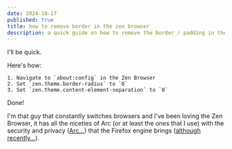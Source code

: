 ```yaml
---
date: 2024-10-17
published: true
title: how to remove border in the zen browser
description: a quick guide on how to remove the border / padding in the zen browser
---
```


I'll be quick.

Here's how:

```
1. Navigate to `about:config` in the Zen Browser
2. Set `zen.theme.border-radius` to `0`
3. Set `zen.theme.content-element-separation` to `0`
```

Done!

I'm that guy that constantly switches browsers and I've been loving the Zen Browser, it has all the niceties of Arc (or at least the ones that I use) with the security and privacy ([Arc...](https://kibty.town/blog/arc/)) that the Firefox engine brings ([although recently...](https://www.mozilla.org/en-US/security/advisories/mfsa2024-51/)).

